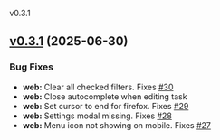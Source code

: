
v0.3.1
## [v0.3.1](https://github.com/aleyoscar/groctxt/compare/v0.3.0...v0.3.1) (2025-06-30)

### Bug Fixes

* **web:** Clear all checked filters. Fixes [#30](https://github.com/aleyoscar/groctxt/issues/30)
* **web:** Close autocomplete when editing task
* **web:** Set cursor to end for firefox. Fixes [#29](https://github.com/aleyoscar/groctxt/issues/29)
* **web:** Settings modal missing. Fixes [#28](https://github.com/aleyoscar/groctxt/issues/28)
* **web:** Menu icon not showing on mobile. Fixes [#27](https://github.com/aleyoscar/groctxt/issues/27)

